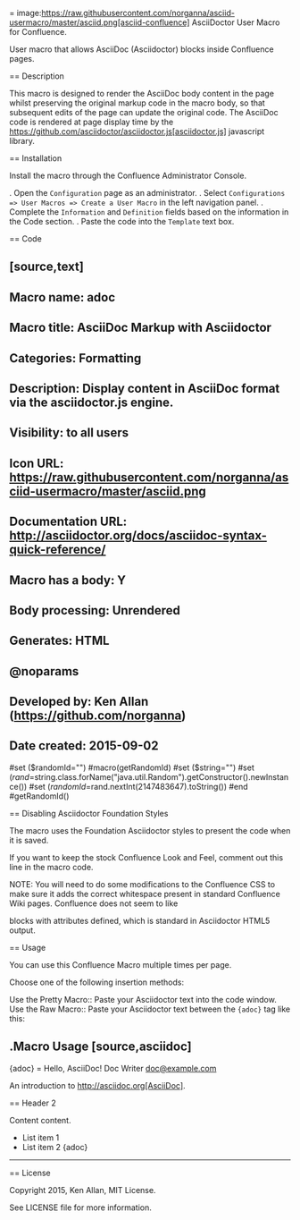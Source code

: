 = image:https://raw.githubusercontent.com/norganna/asciid-usermacro/master/asciid.png[asciid-confluence] AsciiDoctor User Macro for Confluence.

User macro that allows AsciiDoc (Asciidoctor) blocks inside Confluence pages.

== Description

This macro is designed to render the AsciiDoc body content in the page whilst preserving the original markup code in the macro body, so that subsequent edits of the page can update the original code.
The AsciiDoc code is rendered at page display time by the https://github.com/asciidoctor/asciidoctor.js[asciidoctor.js] javascript library.

== Installation

Install the macro through the Confluence Administrator Console.

. Open the `Configuration` page as an administrator.
. Select `Configurations => User Macros => Create a User Macro` in the left navigation panel.
. Complete the `Information` and `Definition` fields based on the information in the Code section.
. Paste the code into the `Template` text box.

== Code

[source,text]
----
## Macro name: adoc
## Macro title: AsciiDoc Markup with Asciidoctor
## Categories: Formatting
## Description: Display content in AsciiDoc format via the asciidoctor.js engine.
## Visibility: to all users
## Icon URL: https://raw.githubusercontent.com/norganna/asciid-usermacro/master/asciid.png
## Documentation URL: http://asciidoctor.org/docs/asciidoc-syntax-quick-reference/
## Macro has a body: Y
## Body processing: Unrendered
## Generates: HTML
##
## @noparams
##
## Developed by: Ken Allan (https://github.com/norganna)
## Date created: 2015-09-02

#set ($randomId="")
#macro(getRandomId)
#set ($string="")
#set ($rand=$string.class.forName("java.util.Random").getConstructor().newInstance())
#set ($randomId=$rand.nextInt(2147483647).toString())
#end
#getRandomId()

<div id="asciidcontent_$randomId" class="asciid">
</div>
<link type="text/css" rel="stylesheet" href="//www.norganna.com/cdn/css/asciid.css" media="all">
<script src="//www.norganna.com/cdn/js/asciidoctor.js/dist/asciidoctor-all.js">
</script>
<script src="//www.norganna.com/cdn/js/asciidoctor.js/dist/asciidoctor-docbook.js">
</script>
<script>
jQuery(function() {
    var body = $jsonator.convert($body).serialize(),
        options = Opal.hash2(
            ['doctype', 'backend', 'attributes'],
            {
                doctype: 'article',
                backend: 'html5',
                attributes: ['showtitle']
            }
        ),
        output = Opal.Asciidoctor.$convert(body, options);

    jQuery('#asciidcontent_$randomId').html(output);
});
</script>
----

== Disabling Asciidoctor Foundation Styles

The macro uses the Foundation Asciidoctor styles to present the code when it is saved.

  <link type="text/css" rel="stylesheet" href="//www.norganna.com/cdn/css/asciid.css" media="all">

If you want to keep the stock Confluence Look and Feel, comment out this line in the macro code.

NOTE: You will need to do some modifications to the Confluence CSS to make sure it adds the correct whitespace present in standard Confluence Wiki pages.
Confluence does not seem to like <div> blocks with attributes defined, which is standard in Asciidoctor HTML5 output.

== Usage

You can use this Confluence Macro multiple times per page.

Choose one of the following insertion methods:

Use the Pretty Macro::
  Paste your Asciidoctor text into the code window.
Use the Raw Macro::
  Paste your Asciidoctor text between the `{adoc}` tag like this:

.Macro Usage
[source,asciidoc]
----
{adoc}
= Hello, AsciiDoc!
Doc Writer <doc@example.com>

An introduction to http://asciidoc.org[AsciiDoc].


== Header 2

Content content.

* List item 1
* List item 2
{adoc}
----


== License

Copyright 2015, Ken Allan, MIT License.

See LICENSE file for more information.
